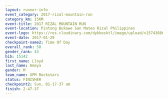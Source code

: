 ```yaml
---
layout: runner-info 
event_category: 2017-rizal-mountain-run 
category_km: 15KM 
event-title: 2017 RIZAL MOUNTAIN RUN 
event-location: Pintong Bukawe San Mateo Rizal Philippines 
event-logo: https://res.cloudinary.com/dykbosktl/image/upload/v1574388626/Logo/Logo_wpfrkk.jpg 
event-date: 2017-01-29 
checkpoint-name2: Time Of Day 
overall_rank: 58
gender_rank: 43
bib: 15142
first_name: Lloyd
last_name: Amaya
gender: M
team_name: UPM Rockstars
status: FINISHER
checkpoint2: Sun, 01-17-37 am
finish: 2-47-37
---
```

